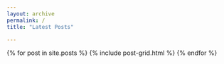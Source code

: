 ```yaml
---
layout: archive
permalink: /
title: "Latest Posts"

---
```


<div class="tiles">
{% for post in site.posts %}
	{% include post-grid.html %}
{% endfor %}
</div><!-- /.tiles -->
